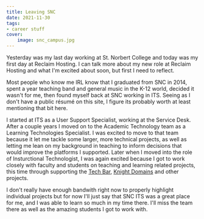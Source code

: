 ```yaml
---
title: Leaving SNC
date: 2021-11-30
tags: 
- career stuff
cover:
    image: snc_campus.jpg
---
```

Yesterday was my last day working at St. Norbert College and today was my first day at Reclaim Hosting. I can talk more about my new role at Reclaim Hosting and what I'm excited about soon, but first I need to reflect.

Most people who know me IRL know that I graduated from SNC in 2014, spent a year teaching band and general music in the K-12 world, decided it wasn't for me, then found myself back at SNC working in ITS. Seeing as I don't have a public résumé on this site, I figure its probably worth at least mentioning that bit here. 

I started at ITS as a User Support Specialist, working at the Service Desk. After a couple years I moved on to the Academic Technology team as a Learning Technologies Specialist. I was excited to move to that team because it let me tackle some larger, more technical projects, as well as letting me lean on my background in teaching to inform decisions that would improve the platforms I supported. Later when I moved into the role of Insturctional Technologist, I was again excited because I got to work closely with faculty and students on teaching and learning related projects, this time through supporting the [Tech Bar](https://techbar.knight.domains), [Knight Domains](https://knight.domains) and other projects. 

I don't really have enough bandwith right now to properly highlight individual projects but for now I'll just say that SNC ITS was a great place for me, and I was able to learn so much in my time there. I'll miss the team there as well as the amazing students I got to work with.